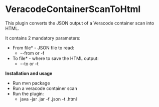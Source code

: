 # VeracodeContainerScanToHtml
This plugin converts the JSON output of a Veracode container scan into HTML.

It contains 2 mandatory parameters:
- From file* - JSON file to read:
    - --from or -f
- To file* - where to save the HTML output:
    - --to or -t

**Installation and usage**
- Run mvn package
- Run a veracode container scan
- Run the plugin:
  - java -jar <jar-name>.jar -f <container-scan-report>.json -t <output-file>.html